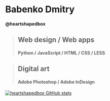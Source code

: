 # Babenko Dmitry
#### @heartshapedbox
> ## Web design / Web apps
>
> #### Python / JavaScript / HTML / CSS / LESS

> ## Digital art
> 
> #### Adobe Photoshop / Adobe InDesign

[![heartshapedbox GitHub stats](https://github-readme-stats.vercel.app/api?username=heartshapedbox&show_icons=true)](https://github.com/heartshapedbox/github-readme-stats)

<!---
heartshapedbox/heartshapedbox is a ✨ special ✨ repository because its `README.md` (this file) appears on your GitHub profile.
You can click the Preview link to take a look at your changes.
--->
